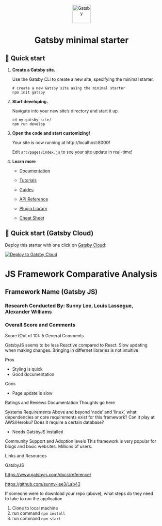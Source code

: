 <p align="center">
  <a href="https://www.gatsbyjs.com/?utm_source=starter&utm_medium=readme&utm_campaign=minimal-starter">
    <img alt="Gatsby" src="https://www.gatsbyjs.com/Gatsby-Monogram.svg" width="60" />
  </a>
</p>
<h1 align="center">
  Gatsby minimal starter
</h1>

## 🚀 Quick start

1.  **Create a Gatsby site.**

    Use the Gatsby CLI to create a new site, specifying the minimal starter.

    ```shell
    # create a new Gatsby site using the minimal starter
    npm init gatsby
    ```

2.  **Start developing.**

    Navigate into your new site’s directory and start it up.

    ```shell
    cd my-gatsby-site/
    npm run develop
    ```

3.  **Open the code and start customizing!**

    Your site is now running at http://localhost:8000!

    Edit `src/pages/index.js` to see your site update in real-time!

4.  **Learn more**

    - [Documentation](https://www.gatsbyjs.com/docs/?utm_source=starter&utm_medium=readme&utm_campaign=minimal-starter)

    - [Tutorials](https://www.gatsbyjs.com/tutorial/?utm_source=starter&utm_medium=readme&utm_campaign=minimal-starter)

    - [Guides](https://www.gatsbyjs.com/tutorial/?utm_source=starter&utm_medium=readme&utm_campaign=minimal-starter)

    - [API Reference](https://www.gatsbyjs.com/docs/api-reference/?utm_source=starter&utm_medium=readme&utm_campaign=minimal-starter)

    - [Plugin Library](https://www.gatsbyjs.com/plugins?utm_source=starter&utm_medium=readme&utm_campaign=minimal-starter)

    - [Cheat Sheet](https://www.gatsbyjs.com/docs/cheat-sheet/?utm_source=starter&utm_medium=readme&utm_campaign=minimal-starter)

## 🚀 Quick start (Gatsby Cloud)

Deploy this starter with one click on [Gatsby Cloud](https://www.gatsbyjs.com/cloud/):

[<img src="https://www.gatsbyjs.com/deploynow.svg" alt="Deploy to Gatsby Cloud">](https://www.gatsbyjs.com/dashboard/deploynow?url=https://github.com/gatsbyjs/gatsby-starter-minimal)



# JS Framework Comparative Analysis

## Framework Name (Gatsby JS)

### Research Conducted By: Sunny Lee, Louis Lassegue, Alexander Williams

### Overall Score and Comments

Score (Out of 10): 5
General Comments

GatsbyJS seems to be less Reactive compared to React. Slow updating when making changes. Bringing in differnet libraries is not intuitive.

Pros
* Styling is quick
* Good documentation

Cons
* Page update is slow

Ratings and Reviews
Documentation
Thoughts go here

Systems Requirements
Above and beyond ‘node’ and ‘linux’, what dependencies or core requirements exist for this framework? Can it play at AWS/Heroku? Does it require a certain database?

* Needs GatsbyJS installed


Community Support and Adoption levels
This framework is very popular for blogs and basic websites. Millions of users.

Links and Resources

GatsbyJS

https://www.gatsbyjs.com/docs/reference/

https://github.com/sunny-lee3/Lab43

If someone were to download your repo (above), what steps do they need to take to run the application

1. Clone to local machine
2. run command `npm install`
3. run command `npm start`
